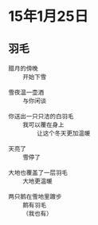 
# 15年1月25日


## 羽毛
	
	腊月的傍晚
		开始下雪

	雪夜温一壶酒
		与你闲谈
	
	你送出一只只洁的白羽毛	
		我可以覆在身上	
			让这个冬天更加温暖

	天亮了
		雪停了

	大地也覆盖了一层羽毛
		大地更温暖

	两只鹅在雪地里踱步
		鹅有羽毛
		（我也有）

